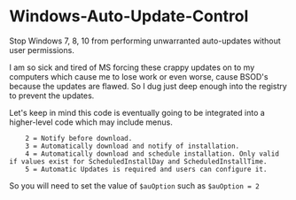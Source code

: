 # Windows-Auto-Update-Control
Stop Windows 7, 8, 10 from performing unwarranted auto-updates without user permissions.

I am so sick and tired of MS forcing these crappy updates on to my computers which cause me to lose work or even worse, cause BSOD's because the updates are flawed.  So I dug just deep enough into the registry to prevent the updates.

Let's keep in mind this code is eventually going to be integrated into a higher-level code which may include menus.

```Use the following values for setting the Auto-Update Option (AUOption):
	2 = Notify before download.
	3 = Automatically download and notify of installation.
	4 = Automatically download and schedule installation. Only valid if values exist for ScheduledInstallDay and ScheduledInstallTime.
	5 = Automatic Updates is required and users can configure it.
```
So you will need to set the value of `$auOption` such as  `$auOption = 2` 

